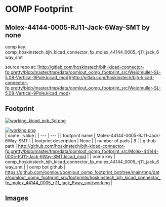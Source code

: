 # OOMP Footprint  
## Molex-44144-0005-RJ11-Jack-6Way-SMT  by none  
  
oomp key: oomp_hoskinstech_bjh_kicad_connector_fp_molex_44144_0005_rj11_jack_6way_smt  
  
source repo at: [http://gitlab.com/hoskinstech/bjh-kicad-connector-fp.pretty/blob/master/tmp/data/oomlout_oomp_footprint_src/Weidmuller-SL-5.08-Vertical-9Pole.kicad_mod](http://gitlab.com/hoskinstech/bjh-kicad-connector-fp.pretty/blob/master/tmp/data/oomlout_oomp_footprint_src/Weidmuller-SL-5.08-Vertical-9Pole.kicad_mod)  
## Footprint  
  
[![working_kicad_pcb_3d.png](working_kicad_pcb_3d_600.png)](working_kicad_pcb_3d.png)  
  
[![working.png](working_600.png)](working.png)  
| name | value | 
| --- | --- | 
| footprint name | Molex-44144-0005-RJ11-Jack-6Way-SMT | 
| footprint description | None | 
| number of pads | 8 | 
| github path | http://github.com/hoskinstech/bjh-kicad-connector-fp.pretty/blob/master/tmp/data/oomlout_oomp_footprint_src/Molex-44144-0005-RJ11-Jack-6Way-SMT.kicad_mod | 
| oomp key | oomp_hoskinstech_bjh_kicad_connector_fp_molex_44144_0005_rj11_jack_6way_smt | 
| oomp bot github | https://github.com/oomlout/oomlout_oomp_footprint_bot/tree/main/tmp/data/oomlout_oomp_footprint_src/footprints/hoskinstech_bjh_kicad_connector_fp_molex_44144_0005_rj11_jack_6way_smt/working | 
## Images  
